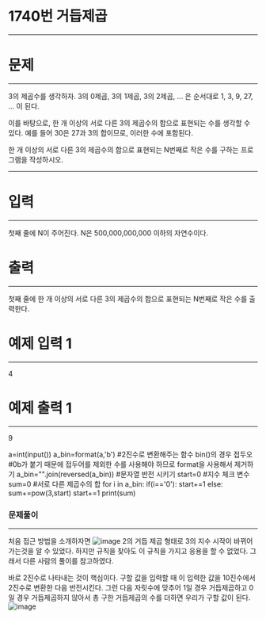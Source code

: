 1740번 거듭제곱
==
- - -

문제
==
- - -
3의 제곱수를 생각하자. 3의 0제곱, 3의 1제곱, 3의 2제곱, ... 은 순서대로 1, 3, 9, 27, ... 이 된다.

이를 바탕으로, 한 개 이상의 서로 다른 3의 제곱수의 합으로 표현되는 수를 생각할 수 있다. 예를 들어 30은 27과 3의 합이므로, 이러한 수에 포함된다.

한 개 이상의 서로 다른 3의 제곱수의 합으로 표현되는 N번째로 작은 수를 구하는 프로그램을 작성하시오.
- - -

입력
==
- - -
첫째 줄에 N이 주어진다. N은 500,000,000,000 이하의 자연수이다.


출력
==
- - -
첫째 줄에 한 개 이상의 서로 다른 3의 제곱수의 합으로 표현되는 N번째로 작은 수를 출력한다.


예제 입력 1
==
- - -
4


예제 출력 1
==
- - -
9


a=int(input())
a_bin=format(a,'b') #2진수로 변환해주는 함수 bin()의 경우 접두오 #0b가 붙기 때문에 접두어를 제외한 수를 사용해야 하므로 format을 사용해서 제거하기
a_bin="".join(reversed(a_bin)) #문자열 반전 시키기
start=0 #지수 체크 변수
sum=0 #서로 다른 제곱수의 합
for i in a_bin:
    if(i=='0'):
        start+=1
    else:
        sum+=pow(3,start)
        start+=1
print(sum)



### 문제풀이
- - -
처음 접근 방법을 소개하자면
![image](https://user-images.githubusercontent.com/58849237/125418751-cd8565be-dc6d-4a8a-9289-2e758b0ba9b5.png)
2의 거듭 제곱 형태로 3의 지수 시작이 바뀌어 가는것을 알 수 있었다.
하지만 규칙을 찾아도 이 규칙을 가지고 응용을 할 수 없었다. 그래서 다른 사람의 풀이를 참고하였다.

바로 2진수로 나타내는 것이 핵심이다. 구할 값을 입력할 때 이 입력한 값을 10진수에서 2진수로 변환한 다음 반전시킨다.
그런 다음 자릿수에 맞추어 1일 경우 거듭제곱하고 0일 경우 거듭제곱하지 않아서 총 구한 거듭제곱의 수를 더하면 우리가 구할 값이 된다.
![image](https://user-images.githubusercontent.com/58849237/125435463-e2ebfd8e-99ba-488d-8110-b47ae318470a.png)
